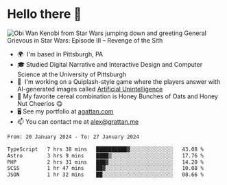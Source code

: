<!--
**GameDog9988/GameDog9988** is a ✨ _special_ ✨ repository because its `README.md` (this file) appears on your GitHub profile.

Here are some ideas to get you started:

- 🔭 I’m currently working on ...
- 🌱 I’m currently learning ...
- 👯 I’m looking to collaborate on ...
- 🤔 I’m looking for help with ...
- 💬 Ask me about ...
- 📫 How to reach me: ...
- 😄 Pronouns: ...
- ⚡ Fun fact: ...
-->



Hello there 👋
==================================

![Obi Wan Kenobi from Star Wars jumping down and greeting General Grievous in Star Wars: Episode III – Revenge of the Sith](https://github.com/agrattan0820/agrattan0820/assets/51346343/689e56eb-29be-46a5-a079-28ea727b5f7e)


- 🌍  I'm based in Pittsburgh, PA
- 🎓  Studied Digital Narrative and Interactive Design and Computer Science at the University of Pittsburgh
- 👾  I'm working on a Quiplash-style game where the players answer with AI-generated images called [Artificial Unintelligence](https://github.com/agrattan0820/artificial-unintelligence)
- 🥣  My favorite cereal combination is Honey Bunches of Oats and Honey Nut Cheerios 😋
- 🖥️  See my portfolio at [agattan.com](http://agrattan.com/)
- 📫  You can contact me at [alex@grattan.me](mailto:alex@grattan.me)

<!--START_SECTION:waka-->

```txt
From: 20 January 2024 - To: 27 January 2024

TypeScript   7 hrs 38 mins   ██████████▓░░░░░░░░░░░░░░   43.08 %
Astro        3 hrs 9 mins    ████▒░░░░░░░░░░░░░░░░░░░░   17.76 %
PHP          2 hrs 31 mins   ███▓░░░░░░░░░░░░░░░░░░░░░   14.20 %
SCSS         1 hr 47 mins    ██▓░░░░░░░░░░░░░░░░░░░░░░   10.08 %
JSON         1 hr 32 mins    ██░░░░░░░░░░░░░░░░░░░░░░░   08.66 %
```

<!--END_SECTION:waka-->
